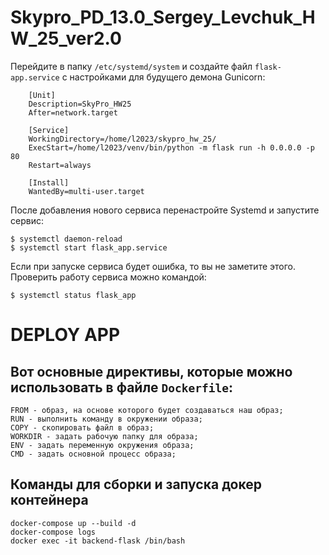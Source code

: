 # Skypro_PD_13.0_Sergey_Levchuk_HW_25_ver2.0

Перейдите в папку `/etc/systemd/system` и создайте файл `flask-app.service` с настройками для будущего демона Gunicorn:

```
    [Unit]
    Description=SkyPro_HW25
    After=network.target
    
    [Service]
    WorkingDirectory=/home/l2023/skypro_hw_25/
    ExecStart=/home/l2023/venv/bin/python -m flask run -h 0.0.0.0 -p 80
    Restart=always
    
    [Install]
    WantedBy=multi-user.target
```
После добавления нового сервиса перенастройте Systemd и запустите сервис:

```shell
$ systemctl daemon-reload
$ systemctl start flask_app.service
```
Если при запуске сервиса будет ошибка, то вы не заметите этого. Проверить работу сервиса можно командой:
```shell
$ systemctl status flask_app
```

# DEPLOY APP

## Вот основные директивы, которые можно использовать в файле `Dockerfile`:

    FROM - образ, на основе которого будет создаваться наш образ;
    RUN - выполнить команду в окружении образа;
    COPY - скопировать файл в образ;
    WORKDIR - задать рабочую папку для образа;
    ENV - задать переменную окружения образа;
    CMD - задать основной процесс образа;

## Команды для сборки и запуска докер контейнера
    docker-compose up --build -d
    docker-compose logs
    docker exec -it backend-flask /bin/bash
